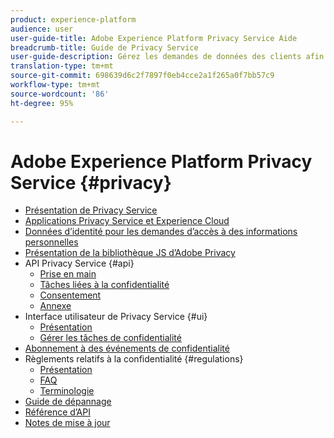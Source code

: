 ```yaml
---
product: experience-platform
audience: user
user-guide-title: Adobe Experience Platform Privacy Service Aide
breadcrumb-title: Guide de Privacy Service
user-guide-description: Gérez les demandes de données des clients afin de respecter les réglementations légales en matière de confidentialité, telles que le RGPD et le CCPA.
translation-type: tm+mt
source-git-commit: 698639d6c2f7897f0eb4cce2a1f265a0f7bb57c9
workflow-type: tm+mt
source-wordcount: '86'
ht-degree: 95%

---
```



# Adobe Experience Platform Privacy Service {#privacy}

* [Présentation de Privacy Service](home.md)
* [Applications Privacy Service et Experience Cloud](experience-cloud-apps.md)
* [Données d’identité pour les demandes d’accès à des informations personnelles](identity-data.md)
* [Présentation de la bibliothèque JS d’Adobe Privacy](js-library.md)
* API Privacy Service {#api}
   * [Prise en main](api/getting-started.md)
   * [Tâches liées à la confidentialité](api/privacy-jobs.md)
   * [Consentement](api/consent.md)
   * [Annexe](api/appendix.md)
* Interface utilisateur de Privacy Service {#ui}
   * [Présentation](ui/overview.md)
   * [Gérer les tâches de confidentialité](ui/user-guide.md)
* [Abonnement à des événements de confidentialité](privacy-events.md)
* Règlements relatifs à la confidentialité {#regulations}
   * [Présentation](regulations/overview.md)
   * [FAQ](regulations/faq.md)
   * [Terminologie](regulations/terminology.md)
* [Guide de dépannage](troubleshooting-guide.md)
* [Référence d’API](https://www.adobe.io/apis/experienceplatform/home/api-reference.html#!acpdr/swagger-specs/privacy-service.yaml)
* [Notes de mise à jour](release-notes.md)
